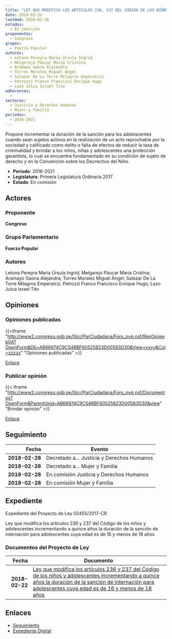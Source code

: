 ```yaml
---
title: "LEY QUE MODIFICA LOS ARTÍCULOS 236, 237 DEL CÓDIGO DE LOS NIÑOS Y ADOLESCENTES INCREMENTANDO A QUINCE AÑOS LA DURACIÓN DE LA SANCIÓN DE INTERNACIÓN PARA ADOLESCENTES CUYA EDAD ES DE 16 Y MENOS DE 18 AÑOS."
date: 2018-02-22
lastmod: 2018-02-28
estados: 
  - En comisión
proponentes: 
  - Congreso
grupos: 
  - Fuerza Popular
autores: 
  - Letona Pereyra María Úrsula Ingrid
  - Melgarejo Páucar María Cristina
  - Aramayo Gaona Alejandra
  - Torres Morales Miguel Ángel
  - Salazar De La Torre Milagros Emperatriz
  - Petrozzi Franco Francisco Enrique Hugo
  - Lazo Julca Israel Tito
adherentes: 
  - 
sectores: 
  - Justicia y Derechos Humanos
  - Mujer y Familia
periodos: 
  - 2016-2021
---
```


Propone incrementar la duración de la sanción para los adolescentes cuando sean sujetos activos en la realización de un acto reprochable por la sociedad y calificado como delito o falta de efectos de reducir la tasa de criminalidad y brindar a los niños, niñas y adolescentes una protección garantista, lo cual se encuentra fundamentado en su condición de sujeto de derecho y en la Convención sobre los Decrechos del Niño.

- **Periodo**: 2016-2021
- **Legislatura**: Primera Legislatura Ordinaria 2017
- **Estado**: En comisión

## Actores

### Proponente

**Congreso**

### Grupo Parlamentario

**Fuerza Popular**

### Autores

Letona Pereyra María Úrsula Ingrid; Melgarejo Páucar María Cristina; Aramayo Gaona Alejandra; Torres Morales Miguel Ángel; Salazar De La Torre Milagros Emperatriz; Petrozzi Franco Francisco Enrique Hugo; Lazo Julca Israel Tito


## Opiniones

### Opiniones publicadas

{{<iframe "http://www2.congreso.gob.pe/Sicr/ParCiudadana/Foro_pvp.nsf/RepOpiweb04?OpenForm&Db=AB66974C9C548BF60525823D00583D30&View=yyyy&Col=zzzzz" "Opiniones publicadas" >}}

[Enlace](http://www2.congreso.gob.pe/Sicr/ParCiudadana/Foro_pvp.nsf/RepOpiweb04?OpenForm&Db=AB66974C9C548BF60525823D00583D30&View=yyyy&Col=zzzzz)
### Publicar opinión

{{< iframe "http://www2.congreso.gob.pe/Sicr/ParCiudadana/Foro_pvp.nsf/Documentos?OpenForm&ParentUnid=AB66974C9C548BF60525823D00583D30&view" "Brindar opinión" >}}

[Enlace](http://www2.congreso.gob.pe/Sicr/ParCiudadana/Foro_pvp.nsf/Documentos?OpenForm&ParentUnid=AB66974C9C548BF60525823D00583D30&view)

## Seguimiento

| Fecha | Evento |
|------:|--------|
| **2018-02-28** | Decretado a... Justicia y Derechos Humanos|
| **2018-02-28** | Decretado a... Mujer y Familia|
| **2018-02-28** | En comisión Justicia y Derechos Humanos|
| **2018-02-28** | En comisión Mujer y Familia|


## Expediente

Expediente del Proyecto de Ley 02455/2017-CR

Ley que modifica los artículos 236 y 237 del Código de los niños y adolescentes incrementando a quince años la duración de la sanción de internación para adolescentes cuya edad es de 16 y menos de 18 años


### Documentos del Proyecto de Ley

| Fecha | Documento |
|------:|--------|
| **2018-02-22** | [Ley que modifica los artículos 236 y 237 del Código de los niños y adolescentes incrementando a quince años la duración de la sanción de internación para adolescentes cuya edad es de 16 y menos de 18 años](http://www.leyes.congreso.gob.pe/Documentos/2016_2021/Proyectos_de_Ley_y_de_Resoluciones_Legislativas/PL0245520180222.pdf) |

## Enlaces 

- [Seguimiento](http://www2.congreso.gob.pehttp://www2.congreso.gob.pe/Sicr/TraDocEstProc/CLProLey2016.nsf/f7fff46988ca05b1052578e100829cc7/f998a5e1d32b26ab0525823c007a5e9b?OpenDocument)
- [Expediente Digital](http://www2.congreso.gob.pehttp://www2.congreso.gob.pe/Sicr/TraDocEstProc/CLProLey2016.nsf/f7fff46988ca05b1052578e100829cc7/f998a5e1d32b26ab0525823c007a5e9b?OpenDocument&Click=05257FB7005EB655.eb71d0cf91d8294e05256cdf006b5706/$Body/0.1C6C)
